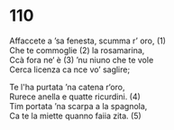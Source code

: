 # 110
  
Affaccete a ’sa fenesta, scumma r’ oro, (1)  
Che te commoglie (2) la rosamarina,  
Ccà fora ne‘ è (3) ’nu niuno che te vole  
Cerca licenza ca nce vo’ saglire;  
  
Te l'ha purtata ’na catena r‘oro,  
Rurece anella e quatte ricurdini. (4)  
Tim portata ’na scarpa a la spagnola,  
Ca te la miette quanno faiia zita. (5)  
  


